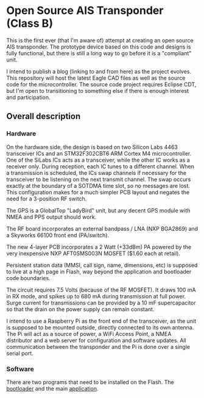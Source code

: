 # Open Source AIS Transponder (Class B)

This is the first ever (that I'm aware of) attempt at creating an open source AIS transponder. The prototype device
based on this code and designs is fully functional, but there is still a long way to go before it is a "compliant" unit.

I intend to publish a blog (linking to and from here) as the project evolves. This repository will host the latest Eagle CAD files as well as
the source code for the microcontroller. The source code project requires Eclipse CDT, but I'm open to transitioning to something
else if there is enough interest and participation.


## Overall description

### Hardware

On the hardware side, the design is based on two Silicon Labs 4463 transceiver ICs and an STM32F302CBT6 ARM Cortex M4 microcontroller.
One of the SiLabs ICs acts as a transceiver, while the other IC works as a receiver only. During reception, each IC tunes to a different
channel. When a transmission is scheduled, the ICs swap channels if necessary for the transceiver to be listening on the next transmit channel.
The swap occurs exactly at the boundary of a SOTDMA time slot, so no messages are lost.
This configuration makes for a much simpler PCB layout and negates the need for a 3-position RF switch.

The GPS is a GlobalTop "LadyBird" unit, but any decent GPS module with NMEA and PPS output should work.

The RF board incorporates an external bandpass / LNA (NXP BGA2869) and a Skyworks 66100 front end (PA/switch).

The new 4-layer PCB incorporates a 2 Watt (+33dBm) PA powered by the very inexpensive NXP AFT0SMS003N MOSFET ($1.60 each at retail).

Persistent station data (MMSI, call sign, name, dimensions, etc) is supposed to live at a high page in Flash, way beyond the application and bootloader code boundaries.

The circuit requires 7.5 Volts (because of the RF MOSFET).  It draws 100 mA in RX mode, and spikes up to 680 mA during transmission at full power.
Surge current for transmissions can be provided by a 10 mF supercapacitor so that the drain on the power supply can remain constant.

I intend to use a Raspberry Pi as the front end of the transceiver, as the unit is supposed to be mounted outside, directly connected to its own antenna.
The Pi will act as a source of power, a WiFi Access Point, a NMEA distributor and a web server for configuration and software updates. All communication between the transponder
and the Pi is done over a single serial port.


### Software

There are two programs that need to be installed on the Flash. The [bootloader](bootloader/) and the main [application](application/). 






